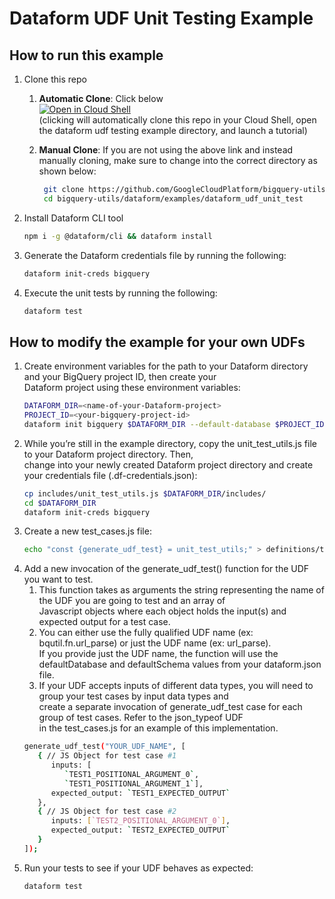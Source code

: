 # Dataform UDF Unit Testing Example

## How to run this example

1. Clone this repo
    1. **Automatic Clone**: Click below\
       [![Open in Cloud Shell](http://gstatic.com/cloudssh/images/open-btn.svg)](https://console.cloud.google.com/cloudshell/editor?cloudshell_git_repo=https%3A%2F%2Fgithub.com%2Fdanieldeleo%2Fbigquery-utils.git&cloudshell_workspace=dataform/examples/dataform_udf_unit_test&cloudshell_tutorial=tutorial.md&cloudshell_git_branch=dataform_examples) \
       (clicking will automatically clone this repo in your Cloud Shell, open
       the dataform udf testing example directory, and launch a tutorial)

    1. **Manual Clone**: If you are not using the above link and instead
       manually cloning, make sure to change into the correct directory as shown
       below:
       ```bash
        git clone https://github.com/GoogleCloudPlatform/bigquery-utils.git
        cd bigquery-utils/dataform/examples/dataform_udf_unit_test
       ```
1. Install Dataform CLI tool
    ```bash
    npm i -g @dataform/cli && dataform install
    ```
1. Generate the Dataform credentials file by running the following:
   ```bash
   dataform init-creds bigquery
   ```
1. Execute the unit tests by running the following:
    ```bash
    dataform test
    ```

## How to modify the example for your own UDFs
1. Create environment variables for the path to your Dataform directory and your BigQuery project ID, then create your \
   Dataform project using these environment variables:
   ```bash
   DATAFORM_DIR=<name-of-your-Dataform-project>
   PROJECT_ID=<your-bigquery-project-id>
   dataform init bigquery $DATAFORM_DIR --default-database $PROJECT_ID
   ```
1. While you’re still in the example directory, copy the unit_test_utils.js file to your Dataform project directory. Then, \
   change into your newly created Dataform project directory and create your credentials file (.df-credentials.json):
   ```bash
   cp includes/unit_test_utils.js $DATAFORM_DIR/includes/
   cd $DATAFORM_DIR
   dataform init-creds bigquery
   ```
1. Create a new test_cases.js  file:
   ```bash
   echo "const {generate_udf_test} = unit_test_utils;" > definitions/test_cases.js
   ```
1. Add a new invocation of the generate_udf_test() function for the UDF you want to test.
   1. This function takes as arguments the string representing the name of the UDF you are going to test and an array of\
      Javascript objects where each object holds the input(s) and expected output for a test case.
   2. You can either use the fully qualified UDF name (ex: bqutil.fn.url_parse) or just the UDF name (ex: url_parse). \
      If you provide just the UDF name, the function will use the defaultDatabase and defaultSchema values from your dataform.json file.
   3. If your UDF accepts inputs of different data types, you will need to group your test cases by input data types and\
      create a separate invocation of generate_udf_test case for each group of test cases. Refer to the json_typeof UDF\
      in the test_cases.js for an example of this implementation.
   ```bash
   generate_udf_test("YOUR_UDF_NAME", [  
      { // JS Object for test case #1
         inputs: [
            `TEST1_POSITIONAL_ARGUMENT_0`,
            `TEST1_POSITIONAL_ARGUMENT_1`],
         expected_output: `TEST1_EXPECTED_OUTPUT`
      },
      { // JS Object for test case #2
         inputs: [`TEST2_POSITIONAL_ARGUMENT_0`],
         expected_output: `TEST2_EXPECTED_OUTPUT`
      }
   ]);

   ```
1. Run your tests to see if your UDF behaves as expected:
    ```bash
    dataform test
    ```
